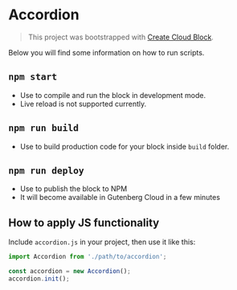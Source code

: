 # Accordion
> This project was bootstrapped with [Create Cloud Block](https://github.com/front/create-cloud-block).


Below you will find some information on how to run scripts.

## `npm start`
- Use to compile and run the block in development mode.
- Live reload is not supported currently.


## `npm run build`
- Use to build production code for your block inside `build` folder.


## `npm run deploy`
 - Use to publish the block to NPM
 - It will become available in Gutenberg Cloud in a few minutes

## How to apply JS functionality
Include `accordion.js` in your project, then use it like this:
```js
import Accordion from './path/to/accordion';

const accordion = new Accordion();
accordion.init();
```

